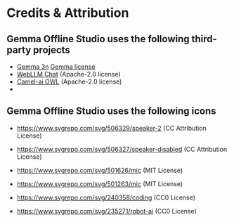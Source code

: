 # Credits & Attribution

## Gemma Offline Studio uses the following third-party projects

- [Gemma 3n](https://huggingface.co/collections/google/gemma-3n-685065323f5984ef315c93f4) [Gemma license](https://ai.google.dev/gemma/terms)
- [WebLLM Chat](https://github.com/mlc-ai/web-llm-chat) (Apache-2.0 license)
- [Camel-ai OWL](https://github.com/camel-ai/owl) (Apache-2.0 license)
- 

## Gemma Offline Studio uses the following icons
- https://www.svgrepo.com/svg/506329/speaker-2 (CC Attribution License)
- https://www.svgrepo.com/svg/506327/speaker-disabled (CC Attribution License)

- https://www.svgrepo.com/svg/501626/mic (MIT License)
- https://www.svgrepo.com/svg/501263/mic (MIT License)

- https://www.svgrepo.com/svg/240358/coding (CC0 License)
- https://www.svgrepo.com/svg/235271/robot-ai (CC0 License)
